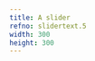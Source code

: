 ```yaml
---
title: A slider
refno: slidertext.5
width: 300
height: 300
---
```


<script>

function setup() {
  canvas = createCanvas(300, 300);
  aSlider = createSlider(0,100,50,1);
  aSlider.position(50,20)

  aTextBox = createInput('');
  aTextBox.position(50,40);
  aTextBox.size(50)

  button = createButton('submit');
  button.position(aTextBox.x + aTextBox.width+10, aTextBox.y);
  button.mousePressed(updateValue);

  background(200);

}

function draw() {
  ellipse(width/2,height/2,aSlider.value())
}

function updateValue(){
  background('red');
}
</script>
